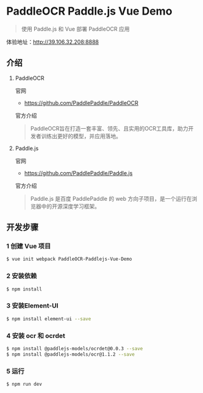 # PaddleOCR Paddle.js Vue Demo

> 使用 Paddle.js 和 Vue 部署 PaddleOCR 应用

体验地址：<http://39.106.32.208:8888>

## 介绍

1. PaddleOCR

   官网

   - <https://github.com/PaddlePaddle/PaddleOCR>

   官方介绍

   > PaddleOCR旨在打造一套丰富、领先、且实用的OCR工具库，助力开发者训练出更好的模型，并应用落地。

2. Paddle.js

   官网

   - <https://github.com/PaddlePaddle/Paddle.js>

   官方介绍

   > Paddle.js 是百度 PaddlePaddle 的 web 方向子项目，是一个运行在浏览器中的开源深度学习框架。

## 开发步骤

### 1 创建 Vue 项目

```sh
$ vue init webpack PaddleOCR-Paddlejs-Vue-Demo
```

### 2 安装依赖

```sh
$ npm install
```

### 3 安装Element-UI

```sh
$ npm install element-ui --save
```

### 4 安装 ocr 和 ocrdet

```sh
$ npm install @paddlejs-models/ocrdet@0.0.3 --save
$ npm install @paddlejs-models/ocr@1.1.2 --save
```

### 5 运行

```sh
$ npm run dev
```
